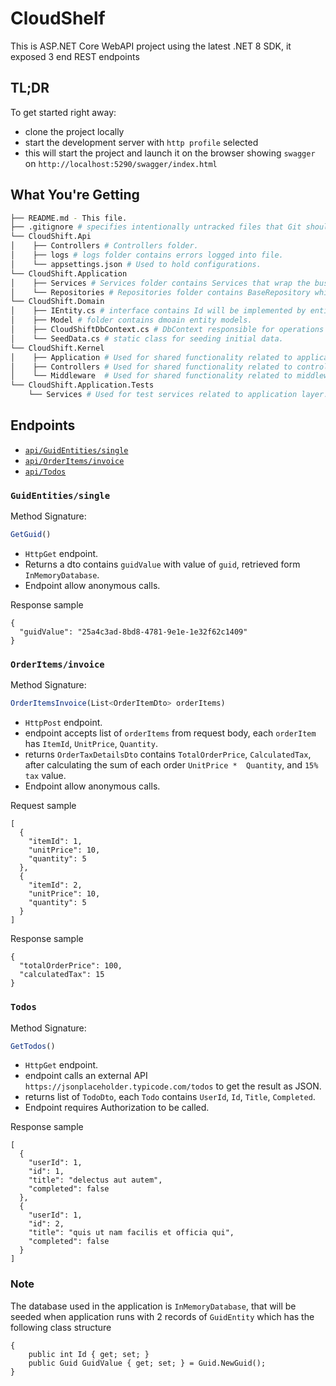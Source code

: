 # CloudShelf

This is ASP.NET Core WebAPI project using the latest .NET 8 SDK, it exposed 3 end REST endpoints

## TL;DR

To get started right away:

* clone the project locally
* start the development server with `http profile` selected
* this will start the project and launch it on the browser showing `swagger` on `http://localhost:5290/swagger/index.html`

## What You're Getting
```bash
├── README.md - This file.
├── .gitignore # specifies intentionally untracked files that Git should ignore.
└── CloudShift.Api
│    ├── Controllers # Controllers folder.
│    ├── logs # logs folder contains errors logged into file.
│    └── appsettings.json # Used to hold configurations.
└── CloudShift.Application
│    ├── Services # Services folder contains Services that wrap the business logic.
│    └── Repositories # Repositories folder contains BaseRepository which is generic Repository to retrieve data from data source.
└── CloudShift.Domain
│    ├── IEntity.cs # interface contains Id will be implemented by entity models.
│    ├── Model # folder contains dmoain entity models.
│    ├── CloudShiftDbContext.cs # DbContext responsible for operations on DbSet.
│    └── SeedData.cs # static class for seeding initial data.
└── CloudShift.Kernel
│    ├── Application # Used for shared functionality related to application layer.
│    ├── Controllers # Used for shared functionality related to controllers layer.
│    └── Middleware  # Used for shared functionality related to middlewares like ExceptionHandlingMiddleware.
└── CloudShift.Application.Tests
    └── Services # Used for test services related to application layer.
```

## Endpoints

* [`api/GuidEntities/single`](#singleGuid)
* [`api/OrderItems/invoice`](#orderItemsInvoice)
* [`api/Todos`](#todos)

### `GuidEntities/single`

Method Signature:

```js
GetGuid()
```

* `HttpGet` endpoint.
* Returns a dto contains `guidValue` with value of `guid`, retrieved form `InMemoryDatabase`.
* Endpoint allow anonymous calls.

Response sample
```
{
  "guidValue": "25a4c3ad-8bd8-4781-9e1e-1e32f62c1409"
}
```

### `OrderItems/invoice`

Method Signature:

```js
OrderItemsInvoice(List<OrderItemDto> orderItems)
```

* `HttpPost` endpoint.
* endpoint accepts list of `orderItems` from request body, each `orderItem` has `ItemId`, `UnitPrice`, `Quantity`.
* returns `OrderTaxDetailsDto` contains `TotalOrderPrice`, `CalculatedTax`, after calculating the sum of each order `UnitPrice *  Quantity`, and `15% tax` value.
* Endpoint allow anonymous calls.

Request sample
```
[
  {
    "itemId": 1,
    "unitPrice": 10,
    "quantity": 5
  },
  {
    "itemId": 2,
    "unitPrice": 10,
    "quantity": 5
  }
]
```

Response sample
```
{
  "totalOrderPrice": 100,
  "calculatedTax": 15
}
```

### `Todos`

Method Signature:

```js
GetTodos()
```

* `HttpGet` endpoint.
* endpoint calls an external API `https://jsonplaceholder.typicode.com/todos` to get the result as JSON.
* returns list of `TodoDto`, each `Todo` contains `UserId`, `Id`, `Title`, `Completed`.
* Endpoint requires Authorization to be called.

Response sample
```
[
  {
    "userId": 1,
    "id": 1,
    "title": "delectus aut autem",
    "completed": false
  },
  {
    "userId": 1,
    "id": 2,
    "title": "quis ut nam facilis et officia qui",
    "completed": false
  }
]
```

### Note
The database used in the application is `InMemoryDatabase`, that will be seeded when application runs with 2 records of `GuidEntity` which has the following class structure
```
{
    public int Id { get; set; }
    public Guid GuidValue { get; set; } = Guid.NewGuid();
}
```





